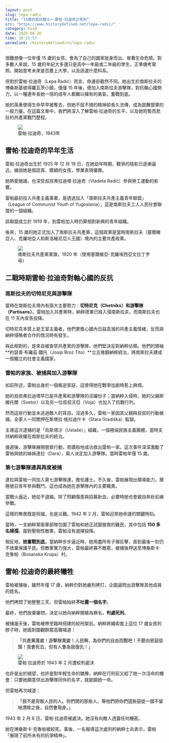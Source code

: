 ```yaml
---
layout: post
slug: lepa-radic
title: "15歲的抵抗戰士——雷帕·拉迪奇之死刑"
src: "https://www.historydefined.net/lepa-radic/"
category: hisd
date: 2025-06-26
time: 16:21:57
permalink: /historydefined/cn/lepa-radic
---
```


很難想像一位年僅 15 歲的女孩，會為了自己的國家挺身而出、冒著生命危險。對多數人來說，15 歲的年紀大多還只是高中一年級或二年級的學生，正準備考駕照，開始思考未來是否要上大學，以及該選什麼科系。

但對於雷帕·拉迪奇（Lepa Radić）而言，命運卻截然不同。她出生於南斯拉夫的博桑斯基彼得羅瓦茨小鎮，僅僅 15 年後，便加入南斯拉夫游擊隊，對抗軸心國勢力，以一種連年長她一倍的成年人都難以擁有的勇氣，奮戰到底。

她的英勇使得生命早早被奪去，但她不屈不撓的精神卻長久流傳，成為鼓舞盟軍的一股力量。在這篇文章中，我們將深入了解雷帕·拉迪奇的生平，以及她短暫而悲壯的共產黨戰鬥歷程。

<figure>
  <img src="https://www.historydefined.net/wp-content/uploads/2024/02/Lepa_Radic_crop.jpg">
  <figcaption>雷帕·拉迪奇，1943年</figcaption>
</figure>

## 雷帕·拉迪奇的早年生活

雷帕·拉迪奇出生於 1925 年 12 月 19 日，在她幼年時期，戰爭的陰影已逐漸逼近。據說她是個認真、聰穎的女孩，學業表現優異。

她熱愛閱讀，也深受叔叔弗拉迪塔·拉迪奇（Vladeta Radić）參與勞工運動的影響。

雷帕最初投入共產主義事業，是透過加入「南斯拉夫共產主義青年聯盟」（League of Communist Youth of Yugoslavia），這是南斯拉夫工人人民社會聯盟的一個組織。

該聯盟成立於 1919 年，到雷帕加入時仍算相對新興的青年組織。

後來，15 歲的她正式加入了南斯拉夫共產黨，這個政黨是當時南斯拉夫（塞爾維亞人、克羅地亞人和斯洛維尼亞人王國）境內的主要共產政黨。

<figure>
  <img src="https://www.historydefined.net/wp-content/uploads/2024/02/Communist_Party_of_Yugoslavia_Flag_1920–1952.svg_-1024x512.png">
  <figcaption>南斯拉夫共產黨黨旗，1920 年（使用塞爾維亞-克羅埃西亞文拉丁字母）</figcaption>
</figure>

## 二戰時期雷帕·拉迪奇對軸心國的反抗

### 南斯拉夫的切特尼克與游擊隊

當時在南斯拉夫境內有兩大主要勢力：**切特尼克（Chetniks）**和**游擊隊（Partisans）**。雷帕加入共產黨時，納粹德軍已經入侵南斯拉夫，而南斯拉夫也在 11 天內宣告投降。

切特尼克本質上是王室主義者，他們更擔心國內日益高漲的共產主義情緒，反而與納粹侵略者合作的情況時有發生。

與此相對的，是來自被查禁共產黨的游擊隊，他們堅決反對納粹佔領。他們的領袖\*\*約瑟普·布羅茲·鐵托（Josip Broz Tito）\*\*立志推翻納粹統治，將南斯拉夫建成一個獨立的社會主義國家。

### 雷帕的家族、被捕與加入游擊隊

如前所述，雷帕出身於一個叛逆家庭，這使得她在戰爭加劇時惹上麻煩。

她的叔叔弗拉迪塔早已是共產黨和游擊隊的活躍份子；當納粹入侵時，她的父親斯維托爾（Svetor）以及另一位叔叔沃亞（Voja）也加入了抗戰行列。

然而這些行動並未逃過敵人的耳目。沒過多久，雷帕一家因其父親與叔叔的行動被捕，全家人一同關押在斯塔拉·格拉迪什卡（Stara Gradiška）監獄。

主導這次逮捕的是「烏斯塔沙（Ustaše）」組織，一個極端民族主義團體，當時支持納粹政權在南斯拉夫的統治。

幾週後，游擊隊展開營救行動，奇蹟般地成功救出雷帕一家。這次事件深深激勵了雷帕與她的姊姊達拉（Dara），兩人決定加入游擊隊。當時雷帕年僅 15 歲。

### 第七游擊隊連與再度被捕

達拉與雷帕一同加入第七游擊隊連，擔任護士。不久後，雷帕展現出領導能力，積極號召青年參與戰鬥，這也成為她在游擊隊內的主要職責。

當戰火逼近，她從不退縮。除了照顧傷患與招募新血，必要時她也會親自奔赴前線參戰。

這樣的無畏既是祝福，也是災難。1942 年 2 月，雷帕迎來她命運的關鍵時刻。

當時，一支納粹黨衛軍部隊包圍了雷帕和她正試圖營救的難民，其中包括 **150 多名婦孺**。面對壓倒性敵軍，雷帕沒有選擇投降。

相反地，**她奮戰到底**。當納粹步步逼近時，她用盡所有子彈反擊，直到最後一刻仍不放棄保護平民。但敵軍實力強大，雷帕最終寡不敵眾，被捕後押送至博桑斯卡·克魯帕（Bosanska Krupa）村。

## 雷帕·拉迪奇的最終犧牲

雷帕被捕後，雖然年僅 17 歲，納粹仍對她嚴刑拷打，企圖逼問出游擊隊其他成員的姓名。

他們拷問了她整整三天，但雷帕始終**不吐露一個名字**。

最終，他們放棄審問，決定以她向納粹開槍為罪名，**判處死刑**。

被捕幾天後，雷帕被帶至臨時搭建的絞刑架前。納粹將繩索套上這位 17 歲女孩的脖子時，她面對圍觀群眾高聲喊道：

> **「共產黨萬歲！游擊隊萬歲！人民啊，為你們的自由而戰吧！不要向邪惡低頭！我會死去，但有人會為我復仇！」**

<figure>
  <img src="https://www.historydefined.net/wp-content/uploads/2024/02/Vesanje_Lepe_Radic_u_Bos._Krupi_februara_1943-803x1024.jpg">
  <figcaption>雷帕·拉迪奇於 1943 年 2 月遭絞刑處決</figcaption>
</figure>

也許是出於絕望，也許是對年輕生命的猶豫，納粹在行刑前又給了她一次活命的機會：只要她願意供出游擊隊同伴的名字，就能饒她一命。

但雷帕再次喊道：

> **「我不是背叛人民的人。你們問的那些人，等他們把你們這些惡徒一個不留地清除之後，自然會現身。」**

1943 年 2 月 8 日，雷帕·拉迪奇被處決。她沒有向敵人透露任何機密。

她在博桑斯卡·克魯帕被絞死。事後，一名報導這次處刑的納粹士兵表示，雷帕「展現了前所未有的抗爭精神」。